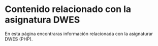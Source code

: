 # Contenido relacionado con la asignatura DWES
En esta página encontraras información relacionada con la asignaturar DWES (PHP).